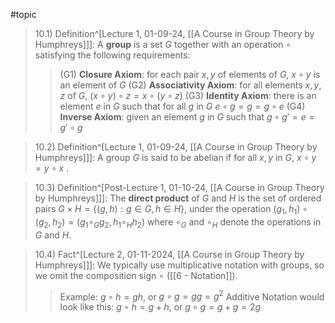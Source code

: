 #topic

> 10.1) Definition^[Lecture 1, 01-09-24, [[A Course in Group Theory by Humphreys]]]: A **group** is a set *G* together with an operation $\circ$ satisfying the following requirements:
>> (G1) **Closure Axiom**: for each pair $x,y$ of elements of *G*, $x \circ y$ is an element of *G*
>> (G2) **Associativity Axiom**: for all elements $x, y, z$ of *G*, $(x \circ y) \circ z = x \circ (y \circ z)$
>> (G3) **Identity Axiom**: there is an element *e* in *G* such that for all *g* in *G* $e \circ g = g = g \circ e$
>> (G4) **Inverse Axiom**: given an element *g* in *G* such that $g \circ g' = e = g' \circ g$

>10.2) Definition^[Lecture 1, 01-09-24, [[A Course in Group Theory by Humphreys]]]: A group *G* is said to be abelian if for all $x,y$ in *G*, $x \circ y = y \circ x$ . 

>10.3) Definition^[Post-Lecture 1, 01-10-24, [[A Course in Group Theory by Humphreys]]]: The **direct product** of *G* and *H* is the set of ordered pairs $G \times H = \{ (g, h): g \in G, h \in H\}$, under the operation $(g_1, h_1) \circ (g_2, h_2) = (g_1  {\circ}_G  g_2, h_1  {\circ}_H  h_2)$ where ${\circ}_G$ and ${\circ}_H$ denote the operations in *G* and *H*.

>10.4) Fact^[Lecture 2, 01-11-2024, [[A Course in Group Theory by Humphreys]]]: We typically use multiplicative notation with groups, so we omit the composition sign $\circ$ ([[6 - Notation]]).
>>Example: $g \circ h = gh$, or $g \circ g = gg = g^2$
>>Additive Notation would look like this: $g \circ h = g + h$, or $g \circ g = g+g = 2g$


